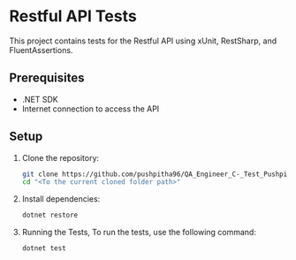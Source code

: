 # Restful API Tests

This project contains tests for the Restful API using xUnit, RestSharp, and FluentAssertions.

## Prerequisites

- .NET SDK
- Internet connection to access the API

## Setup

1. Clone the repository:
   ```sh
   git clone https://github.com/pushpitha96/QA_Engineer_C-_Test_Pushpitha.git
   cd "<To the current cloned folder path>"

2. Install dependencies:
    ```sh
    dotnet restore
3. Running the Tests, To run the tests, use the following command:
    ```sh
    dotnet test
